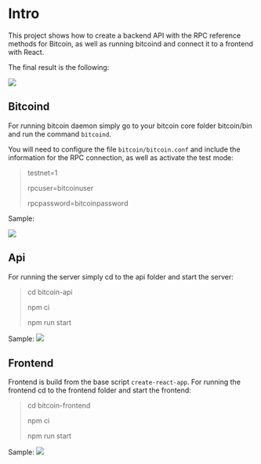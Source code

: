 # Intro
This project shows how to create a backend API with the RPC reference methods for Bitcoin, as well as running bitcoind and connect it to a frontend with React.

The final result is the following:

![](public/btc-api-blog.png)

## Bitcoind
For running bitcoin daemon simply go to your bitcoin core folder bitcoin/bin and run the command ``bitcoind``.

You will need to configure the file ``bitcoin/bitcoin.conf`` and include the information for the RPC connection, as well as activate the test mode:

> testnet=1
>
> rpcuser=bitcoinuser
>
> rpcpassword=bitcoinpassword

Sample:

![](public/bitcoind.gif)

## Api
For running the server simply cd to the api folder and start the server:
> cd bitcoin-api
> 
> npm ci
>
> npm run start
>

Sample:
![](public/bitcoin-api.gif)

## Frontend
Frontend is build from the base script ``create-react-app``. For running the frontend cd to the frontend folder and start the frontend:

> cd bitcoin-frontend
>
> npm ci
>
> npm run start
>

Sample:
![](public/bitcoin-frontend.gif)
